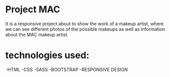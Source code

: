 # Project MAC

It is a responsive project about to show the work of a makeup artist, where we can see different photos of the possible makeups as well as information about the MAC makeup artist.

# technologies used:

-HTML
-CSS
-SASS
-BOOTSTRAP
-RESPONSIVE DESIGN
